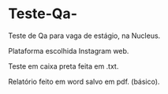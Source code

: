 # Teste-Qa-

Teste de Qa para vaga de estágio, na Nucleus. 

Plataforma escolhida Instagram web.

Teste em caixa preta feita em .txt.

Relatório feito em word salvo em pdf. (básico).



